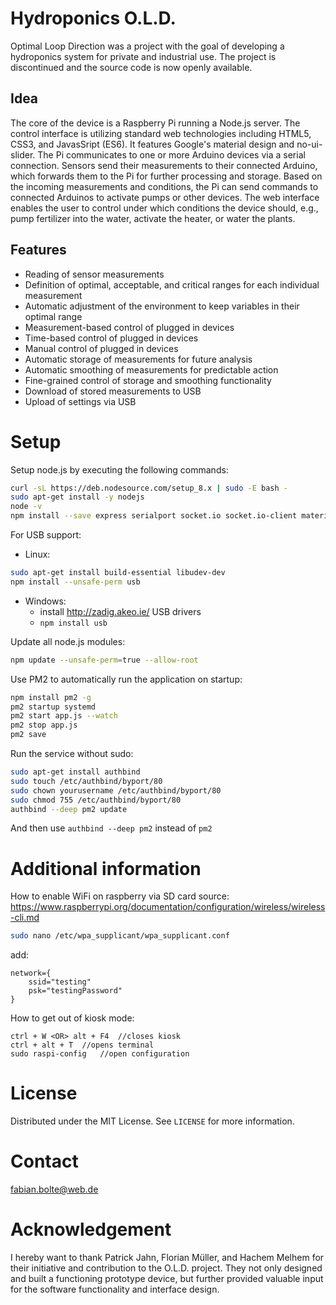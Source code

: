 # Hydroponics O.L.D.

Optimal Loop Direction was a project with the goal of developing a hydroponics system for private and industrial use. The project is discontinued and the source code is now openly available.

## Idea
The core of the device is a Raspberry Pi running a Node.js server. The
control interface is utilizing standard web technologies including HTML5,
CSS3, and JavasSript (ES6). It features Google's material design and
no-ui-slider. The Pi communicates to one or more Arduino devices via a
serial connection. Sensors send their measurements to their connected
Arduino, which forwards them to the Pi for further processing and storage.
Based on the incoming measurements and conditions, the Pi can send
commands to connected Arduinos to activate pumps or other devices. The web
interface enables the user to control under which conditions the device
should, e.g., pump fertilizer into the water, activate the heater, or
water the plants.

## Features
- Reading of sensor measurements
- Definition of optimal, acceptable, and critical ranges for each individual measurement
- Automatic adjustment of the environment to keep variables in their optimal range
- Measurement-based control of plugged in devices
- Time-based control of plugged in devices
- Manual control of plugged in devices
- Automatic storage of measurements for future analysis
- Automatic smoothing of measurements for predictable action
- Fine-grained control of storage and smoothing functionality
- Download of stored measurements to USB
- Upload of settings via USB

# Setup
Setup node.js by executing the following commands:
```sh
curl -sL https://deb.nodesource.com/setup_8.x | sudo -E bash -
sudo apt-get install -y nodejs
node -v
npm install --save express serialport socket.io socket.io-client material-components-web mongodb
```

For USB support:

- Linux:
```sh
sudo apt-get install build-essential libudev-dev
npm install --unsafe-perm usb
```
 
- Windows:
  - install http://zadig.akeo.ie/ USB drivers
  - `npm install usb`

Update all node.js modules:
```sh
npm update --unsafe-perm=true --allow-root
```

Use PM2 to automatically run the application on startup:
```sh
npm install pm2 -g
pm2 startup systemd
pm2 start app.js --watch
pm2 stop app.js
pm2 save
```

Run the service without sudo:
```sh
sudo apt-get install authbind
sudo touch /etc/authbind/byport/80
sudo chown yourusername /etc/authbind/byport/80
sudo chmod 755 /etc/authbind/byport/80
authbind --deep pm2 update
```

And then use `authbind --deep pm2` instead of `pm2`

# Additional information

How to enable WiFi on raspberry via SD card
source: https://www.raspberrypi.org/documentation/configuration/wireless/wireless-cli.md
```sh
sudo nano /etc/wpa_supplicant/wpa_supplicant.conf
```
add:
```
network={
    ssid="testing"
    psk="testingPassword"
}
```

How to get out of kiosk mode:
```
ctrl + W <OR> alt + F4	//closes kiosk
ctrl + alt + T	//opens terminal
sudo raspi-config	//open configuration
```

# License

Distributed under the MIT License. See `LICENSE` for more information.

# Contact

fabian.bolte@web.de

# Acknowledgement

I hereby want to thank Patrick Jahn, Florian Müller, and Hachem Melhem for their initiative and contribution to the O.L.D. project. They not only designed and built a functioning prototype device, but further provided valuable input for the software functionality and interface design.